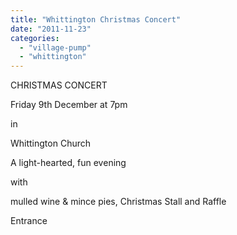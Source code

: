 ```yaml
---
title: "Whittington Christmas Concert"
date: "2011-11-23"
categories: 
  - "village-pump"
  - "whittington"
---
```


CHRISTMAS CONCERT

Friday 9th December at 7pm

in

Whittington Church

A light-hearted, fun evening

with

mulled wine & mince pies, Christmas Stall and Raffle

Entrance
